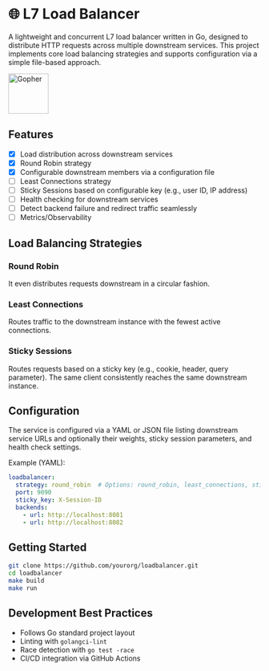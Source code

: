 
# 🌐 L7 Load Balancer
A lightweight and concurrent L7 load balancer written in Go, designed to distribute HTTP requests across multiple downstream services. This project implements core load balancing strategies and supports configuration via a simple file-based approach.

<img src="https://golang.org/doc/gopher/frontpage.png" alt="Gopher" width="80"/>

## Features

* [x] Load distribution across downstream services
* [x] Round Robin strategy
* [x] Configurable downstream members via a configuration file
* [ ] Least Connections strategy
* [ ] Sticky Sessions based on configurable key (e.g., user ID, IP address)
* [ ] Health checking for downstream services
* [ ] Detect backend failure and redirect traffic seamlessly
* [ ] Metrics/Observability

## Load Balancing Strategies

### Round Robin

It even distributes requests downstream in a circular fashion.

### Least Connections

Routes traffic to the downstream instance with the fewest active connections.

### Sticky Sessions

Routes requests based on a sticky key (e.g., cookie, header, query parameter). The same client consistently reaches the same downstream instance.

## Configuration

The service is configured via a YAML or JSON file listing downstream service URLs and optionally their weights, sticky session parameters, and health check settings.

Example (YAML):

```yaml
loadbalancer:
  strategy: round_robin  # Options: round_robin, least_connections, sticky
  port: 9090
  sticky_key: X-Session-ID
  backends:
    - url: http://localhost:8081
    - url: http://localhost:8082
```

## Getting Started

```bash
git clone https://github.com/yourorg/loadbalancer.git
cd loadbalancer
make build
make run
```

## Development Best Practices

* Follows Go standard project layout
* Linting with `golangci-lint`
* Race detection with `go test -race`
* CI/CD integration via GitHub Actions
